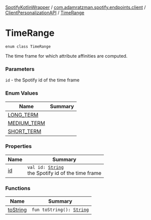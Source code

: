 [SpotifyKotlinWrapper](../../../index.md) / [com.adamratzman.spotify.endpoints.client](../../index.md) / [ClientPersonalizationAPI](../index.md) / [TimeRange](./index.md)

# TimeRange

`enum class TimeRange`

The time frame for which attribute affinities are computed.

### Parameters

`id` - the Spotify id of the time frame

### Enum Values

| Name | Summary |
|---|---|
| [LONG_TERM](-l-o-n-g_-t-e-r-m.md) |  |
| [MEDIUM_TERM](-m-e-d-i-u-m_-t-e-r-m.md) |  |
| [SHORT_TERM](-s-h-o-r-t_-t-e-r-m.md) |  |

### Properties

| Name | Summary |
|---|---|
| [id](id.md) | `val id: `[`String`](https://kotlinlang.org/api/latest/jvm/stdlib/kotlin/-string/index.html)<br>the Spotify id of the time frame |

### Functions

| Name | Summary |
|---|---|
| [toString](to-string.md) | `fun toString(): `[`String`](https://kotlinlang.org/api/latest/jvm/stdlib/kotlin/-string/index.html) |
